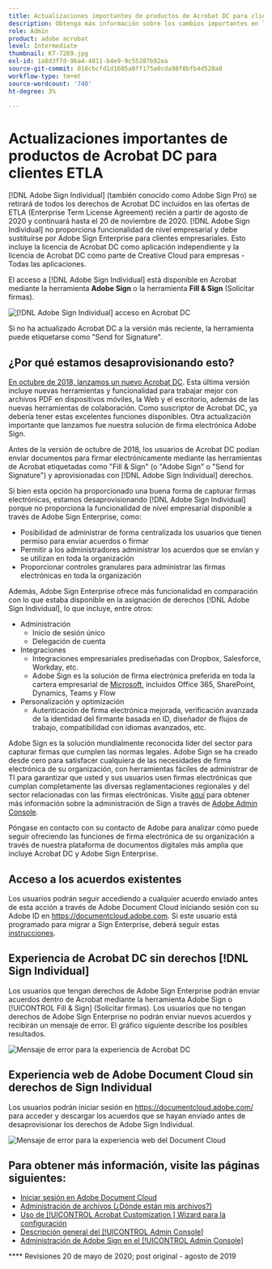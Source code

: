```yaml
---
title: Actualizaciones importantes de productos de Acrobat DC para clientes ETLA
description: Obtenga más información sobre los cambios importantes en los derechos de Acrobat DC incluidos en las ofertas del ETLA (Enterprise Term License Agreement) desde agosto de 2020 hasta el 20 de noviembre de 2020
role: Admin
product: adobe acrobat
level: Intermediate
thumbnail: KT-7269.jpg
exl-id: 1a8d3f7d-96a4-4811-b4e9-9c55287b92ea
source-git-commit: 018cbcfd1d1605a8ff175a0cda98f0bfb4d528a8
workflow-type: tm+mt
source-wordcount: '740'
ht-degree: 3%

---
```


# Actualizaciones importantes de productos de Acrobat DC para clientes ETLA

[!DNL Adobe Sign Individual] (también conocido como Adobe Sign Pro) se retirará de todos los derechos de Acrobat DC incluidos en las ofertas de ETLA (Enterprise Term License Agreement) recién a partir de agosto de 2020 y continuará hasta el 20 de noviembre de 2020. [!DNL Adobe Sign Individual] no proporciona funcionalidad de nivel empresarial y debe sustituirse por Adobe Sign Enterprise para clientes empresariales. Esto incluye la licencia de Acrobat DC como aplicación independiente y la licencia de Acrobat DC como parte de Creative Cloud para empresas - Todas las aplicaciones.

El acceso a [!DNL Adobe Sign Individual] está disponible en Acrobat mediante la herramienta **Adobe Sign** o la herramienta **Fill &amp; Sign** (Solicitar firmas).

![[!DNL Adobe Sign Individual] acceso en Acrobat DC](../assets/Deploy_SignEntitle1.png)

Si no ha actualizado Acrobat DC a la versión más reciente, la herramienta puede etiquetarse como &quot;Send for Signature&quot;.

## ¿Por qué estamos desaprovisionando esto?

[En octubre de 2018, lanzamos un nuevo Acrobat DC](https://news.adobe.com/news/news-details/2018/Adobe-Redefines-What-Is-Possible-With-PDF-With-All-New-Acrobat-DC). Esta última versión incluye nuevas herramientas y funcionalidad para trabajar mejor con archivos PDF en dispositivos móviles, la Web y el escritorio, además de las nuevas herramientas de colaboración. Como suscriptor de Acrobat DC, ya debería tener estas excelentes funciones disponibles. Otra actualización importante que lanzamos fue nuestra solución de firma electrónica Adobe Sign.

Antes de la versión de octubre de 2018, los usuarios de Acrobat DC podían enviar documentos para firmar electrónicamente mediante las herramientas de Acrobat etiquetadas como &quot;Fill &amp; Sign&quot; (o &quot;Adobe Sign&quot; o &quot;Send for Signature&quot;) y aprovisionadas con [!DNL Adobe Sign Individual] derechos.

Si bien esta opción ha proporcionado una buena forma de capturar firmas electrónicas, estamos desaprovisionando [!DNL Adobe Sign Individual] porque no proporciona la funcionalidad de nivel empresarial disponible a través de Adobe Sign Enterprise, como:

* Posibilidad de administrar de forma centralizada los usuarios que tienen permiso para enviar acuerdos o firmar
* Permitir a los administradores administrar los acuerdos que se envían y se utilizan en toda la organización
* Proporcionar controles granulares para administrar las firmas electrónicas en toda la organización

Además, Adobe Sign Enterprise ofrece más funcionalidad en comparación con lo que estaba disponible en la asignación de derechos [!DNL Adobe Sign Individual], lo que incluye, entre otros:

* Administración
   * Inicio de sesión único
   * Delegación de cuenta
* Integraciones
   * Integraciones empresariales prediseñadas con Dropbox, Salesforce, Workday, etc.
   * Adobe Sign es la solución de firma electrónica preferida en toda la cartera empresarial de [Microsoft](https://acrobat.adobe.com/us/en/business/integrations/microsoft.html), incluidos Office 365, SharePoint, Dynamics, Teams y Flow
* Personalización y optimización
   * Autenticación de firma electrónica mejorada, verificación avanzada de la identidad del firmante basada en ID, diseñador de flujos de trabajo, compatibilidad con idiomas avanzados, etc.

Adobe Sign es la solución mundialmente reconocida líder del sector para capturar firmas que cumplen las normas legales. Adobe Sign se ha creado desde cero para satisfacer cualquiera de las necesidades de firma electrónica de su organización, con herramientas fáciles de administrar de TI para garantizar que usted y sus usuarios usen firmas electrónicas que cumplan completamente las diversas reglamentaciones regionales y del sector relacionadas con las firmas electrónicas. Visite [aquí](https://helpx.adobe.com/es/enterprise/using/adobe-sign-for-enterprise.html) para obtener más información sobre la administración de Sign a través de [Adobe Admin Console](https://helpx.adobe.com/es/enterprise/using/admin-console.html).

Póngase en contacto con su contacto de Adobe para analizar cómo puede seguir ofreciendo las funciones de firma electrónica de su organización a través de nuestra plataforma de documentos digitales más amplia que incluye Acrobat DC y Adobe Sign Enterprise.

## Acceso a los acuerdos existentes

Los usuarios podrán seguir accediendo a cualquier acuerdo enviado antes de esta acción a través de Adobe Document Cloud iniciando sesión con su Adobe ID en https://documentcloud.adobe.com. Si este usuario está programado para migrar a Sign Enterprise, deberá seguir estas [instrucciones](https://helpx.adobe.com/sign/kb/how-to-download-signed-documents---adobe-sign.html).

## Experiencia de Acrobat DC sin derechos [!DNL Sign Individual]

Los usuarios que tengan derechos de Adobe Sign Enterprise podrán enviar acuerdos dentro de Acrobat mediante la herramienta Adobe Sign o [!UICONTROL Fill &amp; Sign] (Solicitar firmas).
Los usuarios que no tengan derechos de Adobe Sign Enterprise no podrán enviar nuevos acuerdos y recibirán un mensaje de error. El gráfico siguiente describe los posibles resultados.

![Mensaje de error para la experiencia de Acrobat DC](../assets/Deploy_SignEntitle2.png)

## Experiencia web de Adobe Document Cloud sin derechos de Sign Individual

Los usuarios podrán iniciar sesión en https://documentcloud.adobe.com/ para acceder y descargar los acuerdos que se hayan enviado antes de desaprovisionar los derechos de Adobe Sign Individual.

![Mensaje de error para la experiencia web del Document Cloud](../assets/Deploy_SignEntitle3.png)

## Para obtener más información, visite las páginas siguientes:

* [Iniciar sesión en Adobe Document Cloud](https://helpx.adobe.com/document-cloud/help/sign-in.html)
* [Administración de archivos (¿Dónde están mis archivos?)](https://helpx.adobe.com/document-cloud/help/manage-files.html)
* [Uso de  [!UICONTROL Acrobat Customization ] Wizard para la configuración](https://www.adobe.com/devnet-docs/acrobatetk/tools/Wizard/WizardDC/index.html)
* [Descripción general del  [!UICONTROL Admin Console]](https://helpx.adobe.com/enterprise/using/admin-console.html)
* [Administración de Adobe Sign en el  [!UICONTROL Admin Console]](https://helpx.adobe.com/enterprise/using/adobe-sign-for-enterprise.html)

**** Revisiones 20 de mayo de 2020; post original - agosto de 2019
